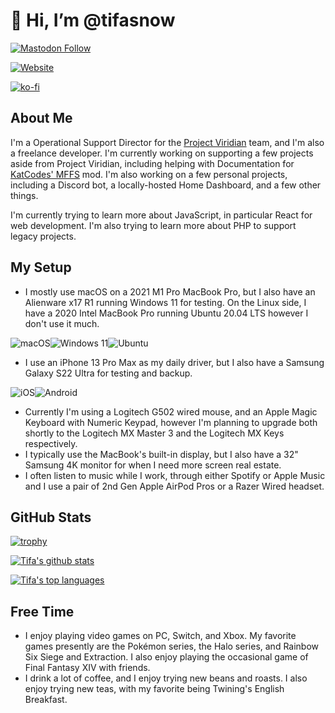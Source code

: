 # 👋 Hi, I’m @tifasnow

[![Mastodon Follow](https://img.shields.io/mastodon/follow/109728213067347502?domain=https%3A%2F%2Feegle.cloud%2F&style=social)](https://eegle.cloud/@tifa)

[![Website](https://img.shields.io/website?down_color=brown&down_message=offline&style=plastic&up_color=lime&up_message=online&url=https%3A%2F%2Ftifapup.com)](https://tifapup.com)

[![ko-fi](https://ko-fi.com/img/githubbutton_sm.svg)](https://ko-fi.com/T6T7G8WFG)

## About Me

I'm a Operational Support Director for the [Project Viridian](https://projectviridian.com) team, and I'm also a freelance developer. I'm currently working on supporting a few projects aside from Project Viridian, including helping with Documentation for [KatCodes' MFFS](https://www.github.com/KatCodesMods/mffs) mod. I'm also working on a few personal projects, including a Discord bot, a locally-hosted Home Dashboard, and a few other things.

I'm currently trying to learn more about JavaScript, in particular React for web development. I'm also trying to learn more about PHP to support legacy projects.

## My Setup

- I mostly use macOS on a 2021 M1 Pro MacBook Pro, but I also have an Alienware x17 R1 running Windows 11 for testing. On the Linux side, I have a 2020 Intel MacBook Pro running Ubuntu 20.04 LTS however I don't use it much.

![macOS](https://img.shields.io/badge/mac%20os-000000?style=for-the-badge&logo=macos&logoColor=F0F0F0)![Windows 11](https://img.shields.io/badge/Windows%2011-%230079d5.svg?style=for-the-badge&logo=Windows%2011&logoColor=white)![Ubuntu](https://img.shields.io/badge/Ubuntu-E95420?style=for-the-badge&logo=ubuntu&logoColor=white)

- I use an iPhone 13 Pro Max as my daily driver, but I also have a Samsung Galaxy S22 Ultra for testing and backup.

![iOS](https://img.shields.io/badge/iOS-000000?style=for-the-badge&logo=ios&logoColor=white)![Android](https://img.shields.io/badge/Android-3DDC84?style=for-the-badge&logo=android&logoColor=white)

- Currently I'm using a Logitech G502 wired mouse, and an Apple Magic Keyboard with Numeric Keypad, however I'm planning to upgrade both shortly to the Logitech MX Master 3 and the Logitech MX Keys respectively.
- I typically use the MacBook's built-in display, but I also have a 32" Samsung 4K monitor for when I need more screen real estate.
- I often listen to music while I work, through either Spotify or Apple Music and I use a pair of 2nd Gen Apple AirPod Pros or a Razer Wired headset.

## GitHub Stats

[![trophy](https://github-profile-trophy.vercel.app/?username=tifasnow&theme=onedark)](https://github.com/ryo-ma/github-profile-trophy)

[![Tifa's github stats](https://github-readme-stats.vercel.app/api?username=tifasnow&theme=transparent&count_private=true&show_icons=true)](https://github.com/anuraghazra/github-readme-stats)

[![Tifa's top languages](https://github-readme-stats.vercel.app/api/top-langs/?username=tifasnow&theme=transparent)](https://github.com/anuraghazra/github-readme-stats)

## Free Time

- I enjoy playing video games on PC, Switch, and Xbox. My favorite games presently are the Pokémon series, the Halo series, and Rainbow Six Siege and Extraction. I also enjoy playing the occasional game of Final Fantasy XIV with friends.
- I drink a lot of coffee, and I enjoy trying new beans and roasts. I also enjoy trying new teas, with my favorite being Twining's English Breakfast.

<!---
tifasnow/tifasnow is a ✨ special ✨ repository because its `README.md` (this file) appears on your GitHub profile.
You can click the Preview link to take a look at your changes.
--->

